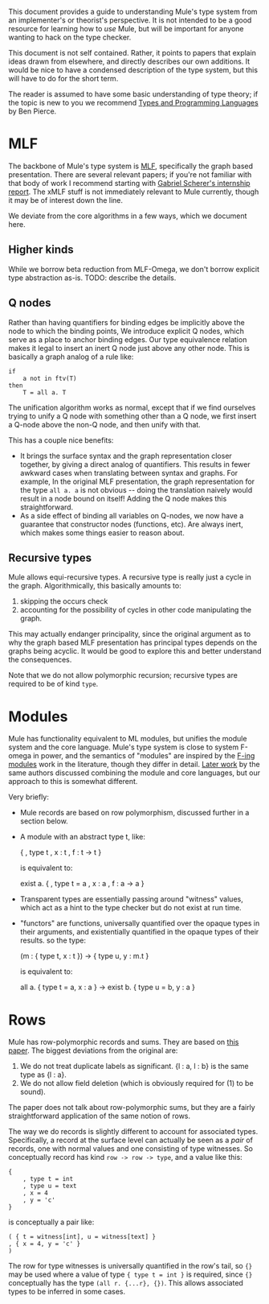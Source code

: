 This document provides a guide to understanding Mule's type system from
an implementer's or theorist's perspective. It is not intended to be a
good resource for learning how to *use* Mule, but will be important for
anyone wanting to hack on the type checker.

This document is not self contained. Rather, it points to papers that
explain ideas drawn from elsewhere, and directly describes our own
additions. It would be nice to have a condensed description of the type
system, but this will have to do for the short term.

The reader is assumed to have some basic understanding of type theory;
if the topic is new to you we recommend [Types and Programming
Languages][4] by Ben Pierce.

# MLF

The backbone of Mule's type system is [MLF][1], specifically the graph
based presentation. There are several relevant papers; if you're not
familiar with that body of work I recommend starting with [Gabriel
Scherer's internship report][2]. The xMLF stuff is not immediately
relevant to Mule currently, though it may be of interest down the line.

We deviate from the core algorithms in a few ways, which we document
here.

## Higher kinds

While we borrow beta reduction from MLF-Omega, we don't borrow
explicit type abstraction as-is. TODO: describe the details.

## Q nodes

Rather than having quantifiers for binding edges be implicitly above
the node to which the binding points, We introduce explicit Q nodes,
which serve as a place to anchor binding edges. Our type equivalence
relation makes it legal to insert an inert Q node just above any other
node. This is basically a graph analog of a rule like:

```
if
    a not in ftv(T)
then
    T = all a. T
```

The unification algorithm works as normal, except that if we find
ourselves trying to unify a Q node with something other than a Q node,
we first insert a Q-node above the non-Q node, and then unify with that.

This has a couple nice benefits:

* It brings the surface syntax and the graph representation closer
  together, by giving a direct analog of quantifiers. This results
  in fewer awkward cases when translating between syntax and graphs.
  For example, In the original MLF presentation, the graph
  representation for the type `all a. a` is not obvious -- doing the
  translation naively would result in a node bound on itself! Adding
  the Q node makes this straightforward.
* As a side effect of binding all variables on Q-nodes, we now have a
  guarantee that constructor nodes (functions, etc). Are always inert,
  which makes some things easier to reason about.

## Recursive types

Mule allows equi-recursive types. A recursive type is really just a
cycle in the graph. Algorithmically, this basically amounts to:

1. skipping the occurs check
2. accounting for the possibility of cycles in other code manipulating
   the graph.

This may actually endanger principality, since the original argument as
to why the graph based MLF presentation has principal types depends on
the graphs being acyclic. It would be good to explore this and better
understand the consequences.

Note that we do not allow polymorphic recursion; recursive types are
required to be of kind `type`.

# Modules

Mule has functionality equivalent to ML modules, but unifies the module
system and the core language. Mule's type system is close to system
F-omega in power, and the semantics of "modules" are inspired by the
[F-ing modules][5] work in the literature, though they differ in detail.
[Later work][6] by the same authors discussed combining the module and
core languages, but our approach to this is somewhat different.

Very briefly:

* Mule records are based on row polymorphism, discussed further in a
  section below.
* A module with an abstract type t, like:

    {
        , type t
        , x : t
        , f : t -> t
    }

  is equivalent to:

    exist a. {
        , type t = a
        , x : a
        , f : a -> a
    }

* Transparent types are essentially passing around "witness" values,
  which act as a hint to the type checker but do not exist at run time.
* "functors" are functions, universally quantified over the opaque types
  in their arguments, and existentially quantified in the opaque types
  of their results. so the type:

    (m : { type t, x : t }) -> { type u, y : m.t }

  is equivalent to:

    all a. { type t = a, x : a } -> exist b. { type u = b, y : a }

# Rows

Mule has row-polymorphic records and sums. They are based on [this
paper][3]. The biggest deviations from the original are:

1. We do not treat duplicate labels as significant. {l : a, l : b} is the
   same type as {l : a}.
2. We do not allow field deletion (which is obviously required for (1)
   to be sound).

The paper does not talk about row-polymorphic sums, but they are a
fairly straightforward application of the same notion of rows.

The way we do records is slightly different to account for associated
types. Specifically, a record at the surface level can actually be seen
as a *pair* of records, one with normal values and one consisting of
type witnesses. So conceptually record has kind `row -> row -> type`,
and a value like this:

    {
        , type t = int
        , type u = text
        , x = 4
        , y = 'c'
    }

is conceptually a pair like:

    ( { t = witness[int], u = witness[text] }
    , { x = 4, y = 'c' }
    )

The row for type witnesses is universally quantified in the row's tail,
so `{}` may be used where a value of type `{ type t = int }` is
required, since `{}` conceptually has the type `(all r. {...r}, {})`.
This allows associated types to be inferred in some cases.

[1]: http://gallium.inria.fr/~remy/work/mlf/
[2]: http://gallium.inria.fr/~remy/mlf/scherer@master2010:mlfomega.pdf
[3]: https://www.microsoft.com/en-us/research/publication/extensible-records-with-scoped-labels/
[4]: https://www.cis.upenn.edu/~bcpierce/tapl/
[5]: https://people.mpi-sws.org/~rossberg/f-ing/f-ing.pdf
[6]: https://people.mpi-sws.org/~rossberg/papers/Rossberg%20-%201ML%20--%20Core%20and%20modules%20united.pdf
